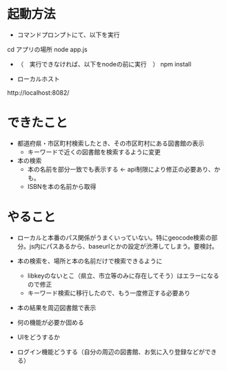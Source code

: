 # 起動方法
- コマンドプロンプトにて、以下を実行

cd アプリの場所
node app.js

- （　実行できなければ、以下をnodeの前に実行　）
npm install


- ローカルホスト

http://localhost:8082/



# できたこと

- 都道府県・市区町村検索したとき、その市区町村にある図書館の表示
  - キーワードで近くの図書館を検索するように変更
- 本の検索
  - 本の名前を部分一致でも表示する <- api制限により修正の必要あり、かも。
  - ISBNを本の名前から取得

# やること

- ローカルと本番のパス関係がうまくいっていない。特にgeocode検索の部分。js内にパスあるから、baseurlとかの設定が渋滞してしまう。要検討。

- 本の検索を、場所と本の名前だけで検索できるように
  - libkeyのないとこ（県立、市立等のみに存在してそう）はエラーになるので修正
  - キーワード検索に移行したので、もう一度修正する必要あり
- 本の結果を周辺図書館で表示
- 何の機能が必要か固める
- UIをどうするか
- ログイン機能どうする（自分の周辺の図書館、お気に入り登録などができる）
